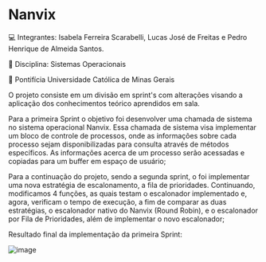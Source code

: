 # Nanvix
💻 Integrantes: Isabela Ferreira Scarabelli, Lucas José de Freitas e Pedro Henrique de Almeida Santos.

📖 Disciplina: Sistemas Operacionais

🏫 Pontifícia Universidade Católica de Minas Gerais

O projeto consiste em um divisão em sprint's com alterações visando a aplicação dos conhecimentos teórico aprendidos em sala. 

Para a primeira Sprint o objetivo foi desenvolver uma chamada de sistema no sistema operacional Nanvix. Essa chamada de sistema visa implementar um bloco de controle de processos, onde as informações sobre cada processo sejam disponibilizadas para consulta através de métodos específicos. As informações acerca de um processo serão acessadas e copiadas para um buffer em espaço de usuário;

Para a continuação do projeto, sendo a segunda sprint, o foi implementar uma nova estratégia de escalonamento, a fila de prioridades. Continuando, modificamos 4 funções, as quais testam o escalonador implementado e, agora, verificam o tempo de execução, a fim de comparar as duas estratégias, o escalonador nativo do Nanvix (Round Robin), e o escalonador por Fila de Prioridades, além de implementar o novo escalonador;

Resultado final da implementação da primeira Sprint:

![image](https://github.com/isascarabelli/Nanvix/assets/99020483/e693a51f-571b-47b0-b19f-e4265a2546c6)
